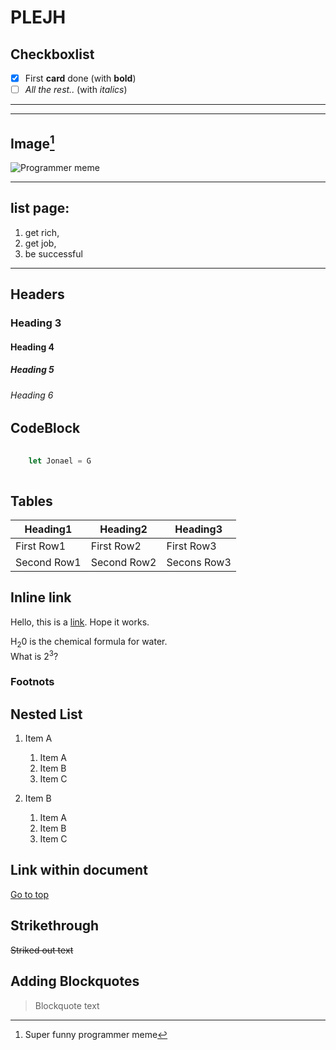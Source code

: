 <h1 id="heading1">PLEJH</h1>
 
## Checkboxlist  
- [x] First __card__ done (with __bold__)
- [ ] _All the rest.._  (with _italics_)

***



___

## Image[^1]

![Programmer meme](https://assets-global.website-files.com/5f3c19f18169b62a0d0bf387/60d33be8cf4ba7565123c8bc_YPD3ulQQAGQpOcnqIm3QzSTRgzmr1SexpW9ZjMpJ1mAnUxx4iF05XOTu44sk0qQG-8XgBcYmGZGAD-5SAZvJl3TjtmhgWnn-w0C2XKwhBscV78RVvhwZfyp0v_Pa6sNj5zxpOvRW.png)

___

## list page:

1. get rich,
2. get job,
3. be successful
---


## Headers

### Heading 3
#### Heading 4
##### Heading 5
###### Heading 6

## CodeBlock

```Javascript
        
    let Jonael = G
    
```
## Tables

|Heading1|Heading2|Heading3|
|-------|---------|--------|
|First Row1|First Row2|First Row3|
|Second Row1|Second Row2|Secons Row3|

## Inline link

Hello, this is a [link](https://www.markdownguide.org/basic-syntax/#lists-1). Hope it works.  

H<sub>2</sub>0 is the chemical formula for water.  
What is 2<sup>3</sup>?

### Footnots
[^1]: Super funny programmer meme

## Nested List

1. Item A
    
    1.  Item A
    2. Item B
    3. Item C

2. Item B
    
    1. Item A
    2. Item B
    3. Item C

## Link within document

[Go to top](#heading1)


## Strikethrough

~~Striked out text~~

## Adding Blockquotes

> Blockquote text
